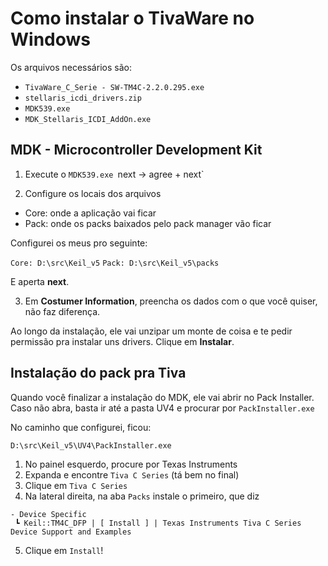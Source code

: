 # Como instalar o TivaWare no Windows

Os arquivos necessários são:
- `TivaWare_C_Serie - SW-TM4C-2.2.0.295.exe`
- `stellaris_icdi_drivers.zip`
- `MDK539.exe`
- `MDK_Stellaris_ICDI_AddOn.exe`
## MDK - Microcontroller Development Kit
1. Execute o `MDK539.exe
`next -> agree + next`

2. Configure os locais dos arquivos
- Core: onde a aplicação vai ficar
- Pack: onde os packs baixados pelo pack manager vão ficar

Configurei os meus pro seguinte:

`Core: D:\src\Keil_v5`
`Pack: D:\src\Keil_v5\packs`

E aperta **next**.

3. Em **Costumer Information**, preencha os dados com o que você quiser, não faz diferença.

Ao longo da instalação, ele vai unzipar um monte de coisa e te pedir permissão pra instalar uns drivers. Clique em **Instalar**.

## Instalação do pack pra Tiva

Quando você finalizar a instalação do MDK, ele vai abrir no Pack Installer. Caso não abra, basta ir até a pasta UV4 e procurar por `PackInstaller.exe`

No caminho que configurei, ficou:

`D:\src\Keil_v5\UV4\PackInstaller.exe`

1. No painel esquerdo, procure por Texas Instruments
2. Expanda e encontre `Tiva C Series` (tá bem no final)
3. Clique em `Tiva C Series`
4. Na lateral direita, na aba `Packs` instale o primeiro, que diz

```
- Device Specific
 ┗ Keil::TM4C_DFP | [ Install ] | Texas Instruments Tiva C Series Device Support and Examples
```

5. Clique em `Install`!